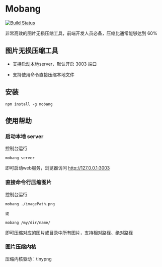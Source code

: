 Mobang
========
[![Build Status](https://secure.travis-ci.org/pillys/mobang.png)](http://travis-ci.org/pillys/mobang)

非常高效的图片无损压缩工具，前端开发人员必备，压缩比通常能够达到 60%

## 图片无损压缩工具

* 支持启动本地server，默认开启 3003 端口

* 支持使用命令直接压缩本地文件

## 安装
    
    npm install -g mobang

## 使用帮助

### 启动本地 server

控制台运行

    mobang server

即可启动web服务，浏览器访问 http://127.0.0.1:3003

### 直接命令行压缩图片

控制台运行

    mobang ./imagePath.png

    或

    mobang /my/dir/name/

即可压缩对应的图片或目录中所有图片，支持相对路径、绝对路径

### 图片压缩内核

压缩内核驱动：tinypng